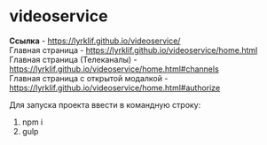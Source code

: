 # videoservice  

**Ссылка** - https://lyrklif.github.io/videoservice/  
Главная страница - https://lyrklif.github.io/videoservice/home.html  
Главная страница (Телеканалы) - https://lyrklif.github.io/videoservice/home.html#channels  
Главная страница с открытой модалкой - https://lyrklif.github.io/videoservice/home.html#authorize  


Для запуска проекта ввести в командную строку:  
1. npm i  
2. gulp  
